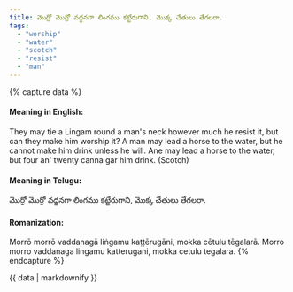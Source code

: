 ```yaml
---
title: మొర్రో మొర్రో వద్దనగా లింగము కట్టేరుగాని, మొక్క చేతులు తేగలరా.
tags:
  - "worship"
  - "water"
  - "scotch"
  - "resist"
  - "man"
---
```


{% capture data %}
#### Meaning in English:
They may tie a Lingam round a man's neck however much he resist it, but can they make him worship it?
A man may lead a horse to the water, but he cannot make him drink unless he will.
Ane may lead a horse to the water, but four an' twenty canna gar him drink. (Scotch)

#### Meaning in Telugu:
మొర్రో మొర్రో వద్దనగా లింగము కట్టేరుగాని, మొక్క చేతులు తేగలరా.

#### Romanization:
Morrō morrō vaddanagā liṅgamu kaṭṭērugāni, mokka cētulu tēgalarā.
Morro morro vaddanaga lingamu katterugani, mokka cetulu tegalara.
{% endcapture %}

{{ data | markdownify }}


